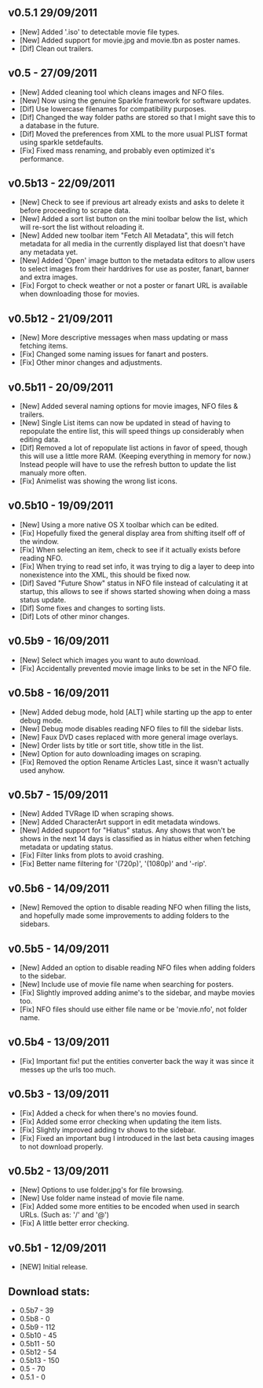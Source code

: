 v0.5.1 29/09/2011
-----------------
* [New] Added '.iso' to detectable movie file types.
* [New] Added support for movie.jpg and movie.tbn as poster names.
* [Dif] Clean out trailers.

v0.5 - 27/09/2011
-----------------
* [New] Added cleaning tool which cleans images and NFO files.
* [New] Now using the genuine Sparkle framework for software updates.
* [Dif] Use lowercase filenames for compatibility purposes.
* [Dif] Changed the way folder paths are stored so that I might save this to a database in the future.
* [Dif] Moved the preferences from XML to the more usual PLIST format using sparkle setdefaults.
* [Fix] Fixed mass renaming, and probably even optimized it's performance.

v0.5b13 - 22/09/2011
--------------------
* [New] Check to see if previous art already exists and asks to delete it before proceeding to scrape data.
* [New] Added a sort list button on the mini toolbar below the list, which will re-sort the list without reloading it.
* [New] Added new toolbar item "Fetch All Metadata", this will fetch metadata for all media in the currently displayed list that doesn't have any metadata yet.
* [New] Added 'Open' image button to the metadata editors to allow users to select images from their harddrives for use as poster, fanart, banner and extra images.
* [Fix] Forgot to check weather or not a poster or fanart URL is available when downloading those for movies.

v0.5b12 - 21/09/2011
--------------------
* [New] More descriptive messages when mass updating or mass fetching items.
* [Fix] Changed some naming issues for fanart and posters.
* [Fix] Other minor changes and adjustments.

v0.5b11 - 20/09/2011
--------------------
* [New] Added several naming options for movie images, NFO files & trailers.
* [New] Single List items can now be updated in stead of having to repopulate the entire list, this will speed things up considerably when editing data.
* [Dif] Removed a lot of repopulate list actions in favor of speed, though this will use a little more RAM. (Keeping everything in memory for now.)
  Instead people will have to use the refresh button to update the list manualy more often.
* [Fix] Animelist was showing the wrong list icons.

v0.5b10 - 19/09/2011
--------------------
* [New] Using a more native OS X toolbar which can be edited.
* [Fix] Hopefully fixed the general display area from shifting itself off of the window.
* [Fix] When selecting an item, check to see if it actually exists before reading NFO.
* [Fix] When trying to read set info, it was trying to dig a layer to deep into nonexistence into the XML, this should be fixed now.
* [Dif] Saved "Future Show" status in NFO file instead of calculating it at startup, this allows to see if shows started showing when doing a mass status update.
* [Dif] Some fixes and changes to sorting lists.
* [Dif] Lots of other minor changes.

v0.5b9 - 16/09/2011
-------------------
* [New] Select which images you want to auto download.
* [Fix] Accidentally prevented movie image links to be set in the NFO file.

v0.5b8 - 16/09/2011
-------------------
* [New] Added debug mode, hold [ALT] while starting up the app to enter debug mode.
* [New] Debug mode disables reading NFO files to fill the sidebar lists.
* [New] Faux DVD cases replaced with more general image overlays.
* [New] Order lists by title or sort title, show title in the list.
* [New] Option for auto downloading images on scraping.
* [Fix] Removed the option Rename Articles Last, since it wasn't actually used anyhow.

v0.5b7 - 15/09/2011
-------------------
* [New] Added TVRage ID when scraping shows.
* [New] Added CharacterArt support in edit metadata windows.
* [New] Added support for "Hiatus" status. Any shows that won't be shows in the next 14 days is classified as in hiatus either when fetching metadata or updating status.
* [Fix] Filter links from plots to avoid crashing.
* [Fix] Better name filtering for '(720p)', '(1080p)' and '-rip'.


v0.5b6 - 14/09/2011
-------------------
* [New] Removed the option to disable reading NFO when filling the lists, and hopefully made some improvements to adding folders to the sidebars.

v0.5b5 - 14/09/2011
-------------------
* [New] Added an option to disable reading NFO files when adding folders to the sidebar.
* [New] Include use of movie file name when searching for posters.
* [Fix] Slightly improved adding anime's to the sidebar, and maybe movies too.
* [Fix] NFO files should use either file name or be 'movie.nfo', not folder name.


v0.5b4 - 13/09/2011
-------------------
* [Fix] Important fix! put the entities converter back the way it was since it messes up the urls too much.


v0.5b3 - 13/09/2011
-------------------
* [Fix] Added a check for when there's no movies found.
* [Fix] Added some error checking when updating the item lists.
* [Fix] Slightly improved adding tv shows to the sidebar.
* [Fix] Fixed an important bug I introduced in the last beta causing images to not download properly.


v0.5b2 - 13/09/2011
-------------------
* [New] Options to use folder.jpg's for file browsing.
* [New] Use folder name instead of movie file name.
* [Fix] Added some more entities to be encoded when used in search URLs. (Such as: '/' and '@')
* [Fix] A little better error checking.


v0.5b1 - 12/09/2011
-------------------
* [NEW] Initial release.

Download stats:
-------------------
* 0.5b7     -     39
* 0.5b8     -     0
* 0.5b9     -     112
* 0.5b10    -     45
* 0.5b11    -     50
* 0.5b12    -     54
* 0.5b13    -     150
* 0.5       -     70
* 0.5.1     -     0